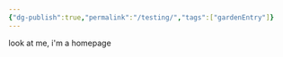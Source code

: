 ```yaml
---
{"dg-publish":true,"permalink":"/testing/","tags":["gardenEntry"]}
---
```


look at me, i'm a homepage
